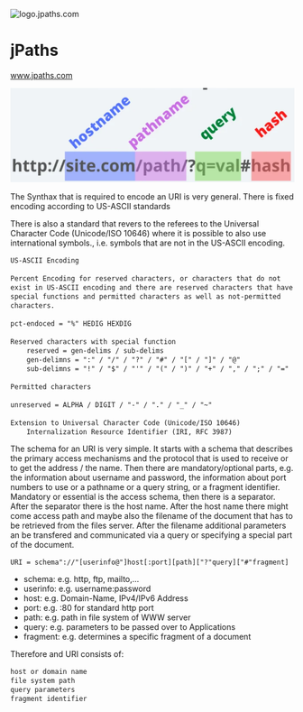 ![logo.jpaths.com](https://logo.jpaths.com/3/cover.png)

# jPaths
www.jpaths.com

![paths](path.png)


The Synthax that is required to encode an URI is very general. 
There is fixed encoding according to US-ASCII standards

There is also a standard that revers to the referees to the Universal Character Code (Unicode/ISO 10646) where it is possible to also use international symbols., i.e. symbols that are not in the US-ASCII encoding.

    US-ASCII Encoding

    Percent Encoding for reserved characters, or characters that do not exist in US-ASCII encoding and there are reserved characters that have special functions and permitted characters as well as not-permitted characters.

    pct-endoced = "%" HEDIG HEXDIG

    Reserved characters with special function
        reserved = gen-delims / sub-delims
        gen-delimns = ":" / "/" / "?" / "#" / "[" / "]" / "@"
        sub-delimns = "!" / "$" / "'" / "(" / ")" / "+" / "," / ";" / "="

    Permitted characters

    unreserved = ALPHA / DIGIT / "-" / "." / "_" / "~"

    Extension to Universal Character Code (Unicode/ISO 10646)
        Internalization Resource Identifier (IRI, RFC 3987)

The schema for an URI is very simple. It starts with a schema that describes the primary access mechanisms and the protocol that is used to receive or to get the address / the name. Then there are mandatory/optional parts, e.g. the information about username and password, the information about port numbers to use or a pathname or a query string, or a fragment identifier. Mandatory or essential is the access schema, then there is a separator. After the separator there is the host name. After the host name there might come access path and maybe also the filename of the document that has to be retrieved from the files server. After the filename additional parameters an be transfered and communicated via a query or specifying a special part of the document.

    URI = schema"://"[userinfo@"]host[:port][path]["?"query]["#"fragment]


+ schema: e.g. http, ftp, mailto,...
+ userinfo: e.g. username:password
+ host: e.g. Domain-Name, IPv4/IPv6 Address
+ port: e.g. :80 for standard http port
+ path: e.g. path in file system of WWW server
+ query: e.g. parameters to be passed over to Applications
+ fragment: e.g. determines a specific fragment of a document

Therefore and URI consists of:

    host or domain name
    file system path
    query parameters
    fragment identifier
